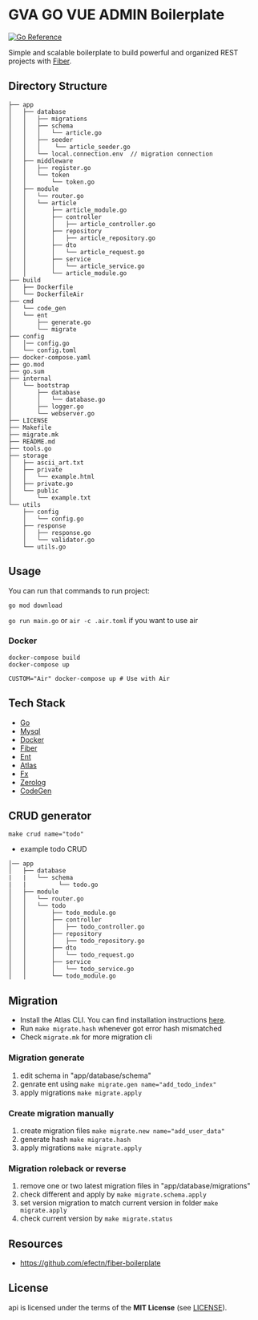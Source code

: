 # GVA GO VUE ADMIN Boilerplate
[![Go Reference](https://pkg.go.dev/badge/api.svg)](https://pkg.go.dev/api)

Simple and scalable boilerplate to build powerful and organized REST projects with [Fiber](https://github.com/gofiber/fiber). 

## Directory Structure

```
├── app
│   ├── database
│   │   ├── migrations 
│   │   ├── schema
│   │   │   └── article.go
│   │   ├── seeder
│   │   │    └── article_seeder.go
│   │   └── local.connection.env  // migration connection
│   ├── middleware
│   │   ├── register.go
│   │   └── token
│   │       └── token.go
│   ├── module
│   │   └── router.go
│   │   └── article
│   │       ├── article_module.go
│   │       ├── controller
│   │       │   ├── article_controller.go
│   │       ├── repository
│   │       │   ├── article_repository.go
│   │       ├── dto
│   │       │   └── article_request.go
│   │       ├── service
│   │       │   └── article_service.go
│   │       └── article_module.go
├── build
│   ├── Dockerfile
│   └── DockerfileAir
├── cmd
│   └── code_gen
│   └── ent
│       ├── generate.go
│       └── migrate
├── config
│   │── config.go
│   └── config.toml
├── docker-compose.yaml
├── go.mod
├── go.sum
├── internal
│   └── bootstrap
│       ├── database
│       │   └── database.go
│       ├── logger.go
│       └── webserver.go
├── LICENSE
├── Makefile
├── migrate.mk
├── README.md
├── tools.go
├── storage
│   ├── ascii_art.txt
│   ├── private
│   │   └── example.html
│   ├── private.go
│   └── public
│       └── example.txt
└── utils
    ├── config
    │   └── config.go
    ├── response
    │   ├── response.go
    │   └── validator.go
    └── utils.go
```

## Usage
You can run that commands to run project:

```go mod download```

```go run main.go``` or ```air -c .air.toml``` if you want to use air

### Docker
```shell
docker-compose build
docker-compose up

CUSTOM="Air" docker-compose up # Use with Air
```

## Tech Stack
- [Go](https://go.dev)
- [Mysql](https://www.mysql.org)
- [Docker](https://www.docker.com/)
- [Fiber](https://github.com/gofiber/fiber)
- [Ent](https://github.com/ent/ent)
- [Atlas](https://atlasgo.io)
- [Fx](https://github.com/uber-go/fx)
- [Zerolog](https://github.com/rs/zerolog)
- [CodeGen](https://github.com/dolmen-go/codegen)


## CRUD generator

```make crud name="todo" ```

- example todo CRUD
```
│── app
│   ├── database
|   |   └── schema
|   |         └── todo.go
│   ├── module
│   │   └── router.go
│   │   └── todo
│   │       ├── todo_module.go
│   │       ├── controller
│   │       │   ├── todo_controller.go
│   │       ├── repository
│   │       │   ├── todo_repository.go
│   │       ├── dto
│   │       │   └── todo_request.go
│   │       ├── service
│   │       │   └── todo_service.go
│   │       └── todo_module.go
```

## Migration

 - Install the Atlas CLI. You can find installation instructions [here](https://atlasgo.io/integrations/go-sdk).
 - Run ```make migrate.hash``` whenever got error hash mismatched
 - Check ```migrate.mk``` for more migration cli


### Migration generate

1. edit schema in "app/database/schema"
2. genrate ent using ```make migrate.gen name="add_todo_index"```
3. apply migrations ```make migrate.apply```

### Create migration manually 
1. create migration files ```make migrate.new name="add_user_data"```
2. generate hash  ```make migrate.hash```
3. apply migrations ```make migrate.apply```

### Migration roleback or reverse

1. remove one or two latest migration files in "app/database/migrations"
2. check different and apply by ```make migrate.schema.apply```
3. set version migration to match current version in folder ``` make migrate.apply ```
4. check current version by ```make migrate.status```

## Resources
 - https://github.com/efectn/fiber-boilerplate 


## License
api is licensed under the terms of the **MIT License** (see [LICENSE](LICENSE)).
